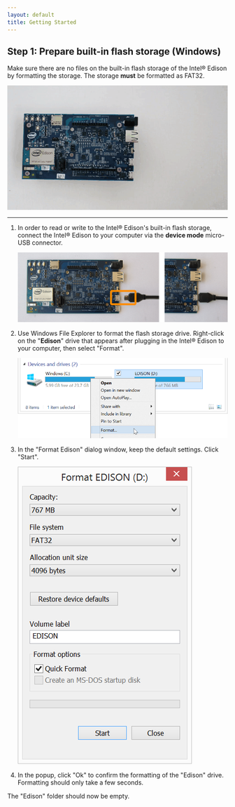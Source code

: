```yaml
---
layout: default
title: Getting Started
---
```


## Step 1: Prepare built-in flash storage (Windows)

Make sure there are no files on the built-in flash storage of the Intel® Edison by formatting the storage. The storage **must** be formatted as FAT32.

![Animated gif: formatting the Edison flash storage](images/format_storage-windows-animated.gif)

---

1. In order to read or write to the Intel® Edison's built-in flash storage, connect the Intel® Edison to your computer via the **device mode** micro-USB connector.

    ![Micro-USB cable being plugged into the top micro-USB connector](/docs/assembly/arduino_expansion_board/images/device_mode-usb_cable-before_after.png)

2. Use Windows File Explorer to format the flash storage drive. Right-click on the "**Edison**" drive that appears after plugging in the Intel® Edison to your computer, then select "Format".

    ![Right-click and select format](images/windows-format_drive.png)

3. In the "Format Edison" dialog window, keep the default settings. Click "Start".

    ![Format drive default settings](images/windows-format_settings.png)

4. In the popup, click "Ok" to confirm the formatting of the "Edison" drive. 
Formatting should only take a few seconds.

<div class="callout done" markdown="1">
The "Edison" folder should now be empty.
</div>